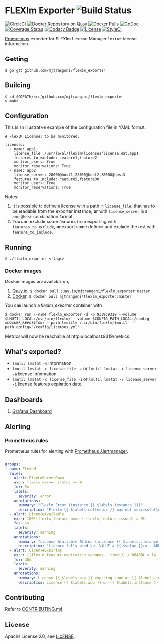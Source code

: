 # FLEXlm Exporter ![Build Status](https://github.com/mjtrangoni/flexlm_exporter/workflows/Build/badge.svg)

[![CircleCI](https://circleci.com/gh/mjtrangoni/flexlm_exporter.svg?style=svg)](https://circleci.com/gh/mjtrangoni/flexlm_exporter)
[![Docker Repository on Quay](https://quay.io/repository/mjtrangoni/flexlm_exporter/status)][quay]
[![Docker Pulls](https://img.shields.io/docker/pulls/mjtrangoni/flexlm_exporter.svg?maxAge=604800)][hub]
[![GoDoc](https://godoc.org/github.com/mjtrangoni/flexlm_exporter?status.svg)](https://godoc.org/github.com/mjtrangoni/flexlm_exporter)
[![Coverage Status](https://coveralls.io/repos/github/mjtrangoni/flexlm_exporter/badge.svg?branch=master)](https://coveralls.io/github/mjtrangoni/flexlm_exporter?branch=master)
[![Codacy Badge](https://api.codacy.com/project/badge/Grade/00e03e600d5744d1a2cc21d98e2f8273)](https://www.codacy.com/app/mjtrangoni/flexlm_exporter?utm_source=github.com&amp;utm_medium=referral&amp;utm_content=mjtrangoni/flexlm_exporter&amp;utm_campaign=Badge_Grade)
[![License](https://img.shields.io/badge/License-Apache%202.0-blue.svg)](https://raw.githubusercontent.com/mjtrangoni/flexlm_exporter/master/LICENSE)
[![StyleCI](https://github.styleci.io/repos/107779392/shield?branch=master)](https://github.styleci.io/repos/107779392)

[Prometheus](https://prometheus.io/) exporter for FLEXlm License Manager
`lmstat` license information.

## Getting

```
$ go get github.com/mjtrangoni/flexlm_exporter
```

## Building

```
$ cd $GOPATH/src/github.com/mjtrangoni/flexlm_exporter
$ make
```

## Configuration

This is an illustrative example of the configuration file in YAML format.

```
# FlexLM Licenses to be monitored.
---
licenses:
  - name: app1
    license_file: /usr/local/flexlm/licenses/license.dat.app1
    features_to_exclude: feature1,feature2
    monitor_users: True
    monitor_reservations: True
  - name: app2
    license_server: 28000@host1,28000@host2,28000@host3
    features_to_include: feature5,feature30
    monitor_users: True
    monitor_reservations: True
```

Notes:

 1. It is possible to define a license with a path in `license_file`, that has to
 be readable from the exporter instance, **or** with `license_server` in a
 `port@host` combination format.
 2. You can exclude some features from exporting with `features_to_exclude`,
 **or** export some defined and exclude the rest with `feature_to_include`.

## Running

```
$ ./flexlm_exporter <flags>
```

### Docker images

Docker images are available on,

 1. [Quay.io](https://quay.io/repository/mjtrangoni/flexlm_exporter).
    `$ docker pull quay.io/mjtrangoni/flexlm_exporter:master`
 1. [Docker](https://hub.docker.com/r/mjtrangoni/flexlm_exporter/).
    `$ docker pull mjtrangoni/flexlm_exporter:master`

You can launch a *flexlm_exporter* container with,

```
$ docker run --name flexlm_exporter -d -p 9319:9319 --volume $LMUTIL_LOCAL:/usr/bin/flexlm/ --volume $CONFIG_PATH_LOCAL:/config $DOCKER_REPOSITORY --path.lmutil="/usr/bin/flexlm/lmutil" --path.config="/config/licenses.yml"
```

Metrics will now be reachable at http://localhost:9319/metrics.

## What's exported?

 * `lmutil lmstat -v` information.
 * `lmutil lmstat -c license_file -a` or `lmutil lmstat -c license_server -a`
   license information.
 * `lmutil lmstat -c license_file -i` or `lmutil lmstat -c license_server -i`
   license features expiration date.

## Dashboards

 1. [Grafana Dashboard](https://grafana.com/dashboards/3854)

## Alerting

### Prometheus rules

Prometheus rules for alerting with [Prometheus Alertmanager](https://prometheus.io/docs/alerting/alertmanager/).

```yaml

groups:
- name: FlexLM
  rules:
  - alert: FlexLmServerDown
    expr: flexlm_server_status == 0
    for: 5m
    labels:
      severity: error
    annotations:
      summary: "Flexlm Error (instance {{ $labels.instance }})"
      description: "FlexLm {{ $labels.collector }} was not successful\n  VALUE = {{ $value }}\n  LABELS: {{ $labels }}"
  - alert: LicenceAvailable
    expr: 100*(flexlm_feature_used / flexlm_feature_issued) > 95
    for: 5m
    labels:
      severity: warning
    annotations:
      summary: "Licence Available Status (instance {{ $labels.instance }})"
      description: "Licence fully used \n  VALUE = {{ $value }}\n  LABELS: {{ $labels }}"
  - alert: LicenseExpiring
    expr: ((flexlm_feature_expiration_seconds - time()) / 86400) < 14
    for: 30m
    labels:
      severity: warning
    annotations:
      summary: License {{ $labels.app }} expiring soon on {{ $labels.instance }}
      description: License {{ $labels.app }} on {{ $labels.instance }} has {{ $labels.features }} features ({{ $labels.licenses }} licenses) expiring in {{ $value }} days
```

## Contributing

Refer to [CONTRIBUTING.md](https://github.com/mjtrangoni/flexlm_exporter/blob/master/CONTRIBUTING.md)

## License

Apache License 2.0, see [LICENSE](https://github.com/mjtrangoni/mjtrangoni/blob/master/LICENSE).

[hub]: https://hub.docker.com/r/mjtrangoni/flexlm_exporter/
[quay]: https://quay.io/repository/mjtrangoni/flexlm_exporter
